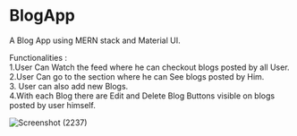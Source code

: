 # BlogApp
A Blog App using MERN stack and Material UI.

Functionalities : <br/>
1.User Can Watch the feed where he can checkout blogs posted by all User. <br/>
2.User Can go to the section where he can See blogs posted by Him. <br/>
3. User can also add new Blogs. <br/>
4.With each Blog there are Edit and Delete Blog Buttons visible on blogs posted by user himself. <br/>


![Screenshot (2237)](https://user-images.githubusercontent.com/72333258/189807784-8be14332-3365-4395-a2f2-be6f2425f99f.png)
